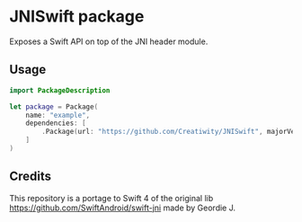 # JNISwift package

Exposes a Swift API on top of the JNI header module.

## Usage

```swift
import PackageDescription

let package = Package(
    name: "example",
    dependencies: [
        .Package(url: "https://github.com/Creatiwity/JNISwift", majorVersion: 1)
    ]
)
```

## Credits

This repository is a portage to Swift 4 of the original lib https://github.com/SwiftAndroid/swift-jni made by Geordie J.
